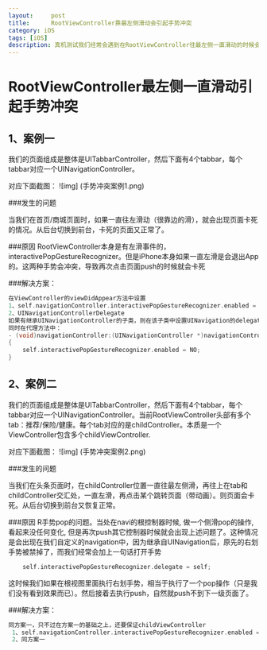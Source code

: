 ```yaml
---
layout:     post
title:      RootViewController靠最左侧滑动会引起手势冲突
category: iOS
tags: [iOS]
description: 真机测试我们经常会遇到在RootViewController往最左侧一直滑动的时候会引起页面卡死。尤其是当点击要push一个新页面时
---
```


# RootViewController最左侧一直滑动引起手势冲突

## 1、案例一

我们的页面组成是整体是UITabbarController，然后下面有4个tabbar，每个tabbar对应一个UINavigationController。

对应下面截图：
![img] (手势冲突案例1.png)

###发生的问题

当我们在首页/商城页面时，如果一直往左滑动（很靠边的滑），就会出现页面卡死的情况。从后台切换到前台，卡死的页面又正常了。

###原因
RootViewController本身是有左滑事件的，interactivePopGestureRecognizer。但是iPhone本身如果一直左滑是会退出App的。这两种手势会冲突，导致再次点击页面push的时候就会卡死

###解决方案：

```c++
在ViewController的viewDidAppear方法中设置
1、self.navigationController.interactivePopGestureRecognizer.enabled = NO;
2、UINavigationControllerDelegate
如果有继承UINavigationController的子类，则在该子类中设置UINavigation的delegate=self;
同时在代理方法中：
- (void)navigationController:(UINavigationController *)navigationController didShowViewController:(UIViewController *)viewController animated:(BOOL)animated
{
    self.interactivePopGestureRecognizer.enabled = NO;
}
```

## 2、案例二

我们的页面组成是整体是UITabbarController，然后下面有4个tabbar，每个tabbar对应一个UINavigationController。当前RootViewController头部有多个tab：推荐/保险/健康。每个tab对应的是childController。本质是一个ViewController包含多个childViewController.

对应下面截图：
![img] (手势冲突案例2.png)

###发生的问题

当我们在头条页面时，在childController位置一直往最左侧滑，再往上在tab和childController交汇处，一直左滑，再点击某个跳转页面（带动画）。则页面会卡死。从后台切换到前台又恢复正常。

###原因
R手势pop的问题。当处在navi的根控制器时候, 做一个侧滑pop的操作, 看起来没任何变化, 但是再次push其它控制器时候就会出现上述问题了。这种情况是会出现在我们自定义的navigation中，因为继承自UINavigation后，原先的右划手势被禁掉了，而我们经常会加上一句话打开手势
```c++
    self.interactivePopGestureRecognizer.delegate = self;

```
这时候我们如果在根视图里面执行右划手势，相当于执行了一个pop操作（只是我们没有看到效果而已）。然后接着去执行push，自然就push不到下一级页面了。

###解决方案：

```c++
同方案一，只不过在方案一的基础之上，还要保证childViewController
 1、self.navigationController.interactivePopGestureRecognizer.enabled = NO;
 2、同方案一
```
